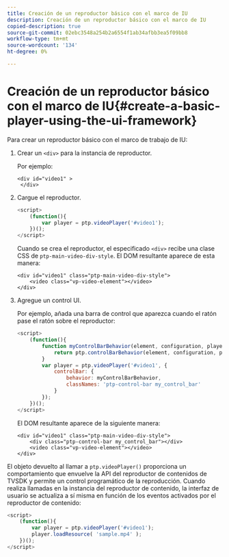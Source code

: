 ```yaml
---
title: Creación de un reproductor básico con el marco de IU
description: Creación de un reproductor básico con el marco de IU
copied-description: true
source-git-commit: 02ebc3548a254b2a6554f1ab34afbb3ea5f09bb8
workflow-type: tm+mt
source-wordcount: '134'
ht-degree: 0%

---
```


# Creación de un reproductor básico con el marco de IU{#create-a-basic-player-using-the-ui-framework}

Para crear un reproductor básico con el marco de trabajo de IU:

1. Crear un `<div>` para la instancia de reproductor.

   Por ejemplo:

   ```
   <div id="video1" > 
    </div>
   ```

1. Cargue el reproductor.

   ```js
   <script> 
       (function(){ 
           var player = ptp.videoPlayer('#video1'); 
       })(); 
   </script>
   ```

   Cuando se crea el reproductor, el especificado `<div>` recibe una clase CSS de `ptp-main-video-div-style`. El DOM resultante aparece de esta manera:

   ```
   <div id="video1" class="ptp-main-video-div-style"> 
       <video class="vp-video-element"></video> 
   </div>
   ```

1. Agregue un control UI.

   Por ejemplo, añada una barra de control que aparezca cuando el ratón pase el ratón sobre el reproductor:

   ```js
   <script> 
       (function(){ 
           function myControlBarBehavior(element, configuration, player) { 
               return ptp.controlBarBehavior(element, configuration, player); 
           } 
           var player = ptp.videoPlayer('#video1', { 
               controlBar: { 
                   behavior: myControlBarBehavior, 
                   classNames: 'ptp-control-bar my_control_bar' 
               } 
           }); 
       })(); 
   </script>
   ```

   El DOM resultante aparece de la siguiente manera:

   ```
   <div id="video1" class="ptp-main-video-div-style"> 
       <div class="ptp-control-bar my_control_bar"></div> 
       <video class="vp-video-element"></video> 
   </div>
   ```

El objeto devuelto al llamar a `ptp.videoPlayer()` proporciona un comportamiento que envuelve la API del reproductor de contenidos de TVSDK y permite un control programático de la reproducción. Cuando realiza llamadas en la instancia del reproductor de contenido, la interfaz de usuario se actualiza a sí misma en función de los eventos activados por el reproductor de contenido:

```js
<script> 
    (function(){ 
        var player = ptp.videoPlayer('#video1'); 
        player.loadResource( 'sample.mp4' ); 
    })(); 
</script>
```
